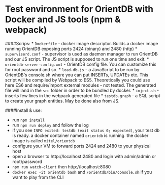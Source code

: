 # Test environment for OrientDB with Docker and JS tools (npm & webpack)

####Scrips:
	* ```Dockerfile``` - docker image descriptor. Builds a docker image running OrientDB exposing ports 2424 (binary) and 2480 (http)
	* ```supervisord.conf``` - supervisor is used as daemon manager to run OrientDB and our JS script. The JS script is supposed to run one time and exit. 
	* ```orientdb-server-config.xml``` - OrientDB config file. You can customize this for root password and so.
	* ```load-db.js``` - a JavaScript to be run by OrientDB's console.sh where you can put INSERTs, UPDATEs etc. This script will be compiled by Webpack to ES5. Theoretically you could use here ES6 and require/import external modules - not tested. The generated file will land in the ```src``` folder in order to be bundled by docker.
	* ```inject.sh``` - inserts few lines in the webpack generated file
	* ```testdb.graph``` - a SQL script to create your graph entities. May be done also from JS.

####Install & use: 
  * run ```npm install``` 
  * run ```npm run deploy``` and follow the log
  * if you see ```INFO exited: testdb (exit status 0; expected)```, your test db is ready. a docker container named ```orientdb``` is running. the docker image is called ```mitel/orientdb```
  * configure your VM to forward ports 2424 and 2480 to your physical host
  * open a browser to http://localhost:2480 and login with admin/admin or root/password
  * ```npm run watch-client``` then http://localhost:8080
  * ```docker exec -it orientdb bash``` and ```/orientdb/bin/console.sh``` if you want to play from the CLI
